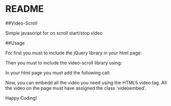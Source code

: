 README
======================================================

##Video-Scroll

 Simple javascript for on scroll start/stop video

##Usage

For first you must to include the jQuery library in your html page:

<script src="http://ajax.googleapis.com/ajax/libs/jquery/1.5.1/jquery.min.js"></script>


Then you must to include the video-scroll library using:

<script type="text/javascript" src="/path/to/video-scroll/videocontroller.js"></script>

In your html page you must add the following call:


<script type="text/javascript">
$( window ).scroll(function(){
			
				controlsVideo();
			});
</script>

Now, you can embedd all the video you need using the HTML5 video tag.
All the video on the page must have assigned the class 'videoembed'.

Happy Coding!
